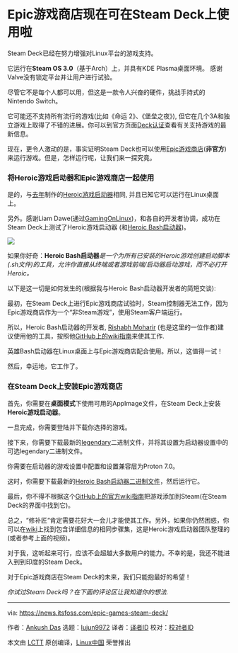 [#]: subject: "Epic Games Store Now Works on Steam Deck"
[#]: via: "https://news.itsfoss.com/epic-games-steam-deck/"
[#]: author: "Ankush Das https://news.itsfoss.com/author/ankush/"
[#]: collector: "lujun9972"
[#]: translator: "zd200572"
[#]: reviewer: " "
[#]: publisher: " "
[#]: url: " "

Epic游戏商店现在可在Steam Deck上使用啦
======

Steam Deck已经在努力增强对Linux平台的游戏支持。

它运行在**Steam OS 3.0**（基于Arch）上，并具有KDE Plasma桌面环境。 感谢Valve没有锁定平台并让用户进行试验。 

尽管它不是每个人都可以用，但这是一款令人兴奋的硬件，挑战手持式的Nintendo Switch。

它可能还不支持所有流行的游戏(比如《命运 2》、《堡垒之夜》), 但它在几个3A和独立游戏上取得了不错的进展。你可以到官方页面[Deck认证][1]查看有关支持游戏的最新信息。

现在，更令人激动的是，事实证明Steam Deck也可以使用[Epic游戏商店][2](**非官方**)来运行游戏。但是，怎样运行呢，让我们来一探究竟。

### 将Heroic游戏启动器和Epic游戏商店一起使用

是的，与[去年][4]制作的[Heroic游戏启动器][3]相同, 并且已知它可以运行在Linux桌面上。

另外。感谢Liam Dawe(通过[GamingOnLinux][5])，和各自的开发者协调，成功在Steam Deck上测试了Heroic游戏启动器 (和[Heroic Bash启动器][6])。

![][7]

如果你好奇：**Heroic Bash启动器**_是一个为所有已安装的Heroic游戏创建启动脚本(.sh文件)的工具，允许你直接从终端或者游戏前端/启动器启动游戏，而不必打开Heroic。_

以下是这一切是如何发生的(根据我与Heroic Bash启动器开发者的简短交谈):

最初，在Steam Deck上进行Epic游戏商店试验时，Steam控制器无法工作，因为Epic游戏商店作为一个“非Steam游戏”，使用Steam客户端运行。

所以，Heroic Bash启动器的开发者, [Rishabh Moharir][8] (也是这里的一位作者)建议使用他的工具，按照他[GitHub上的wiki指南][9]来使其工作.

英雄Bash启动器在Linux桌面上与Epic游戏商店配合使用。所以，这值得一试！

然后，幸运地，它工作了。


### 在Steam Deck上安装Epic游戏商店



首先，你需要在**桌面模式**下使用可用的AppImage文件，在Steam Deck上安装**Heroic游戏启动器**。

一旦完成，你需要登陆并下载你选择的游戏。

接下来，你需要下载最新的[legendary][10]二进制文件，并将其设置为启动器设置中的可选legendary二进制文件。

你需要在启动器的游戏设置中配置和设置兼容层为Proton 7.0。

这时，你需要下载最新的[Heroic Bash启动器二进制文件][11]，然后运行它。

最后，你不得不根据这个[GitHub上的官方wiki指南][9]把游戏添加到Steam(在Steam Deck的界面中找到它)。

总之，“修补匠“肯定需要花好大一会儿才能使其工作。另外，如果你仍然困惑，你可以在[wiki][12]上找到包含详细信息的相同步骤集，这是Heroic游戏启动器团队整理的(或者参考上面的视频)。

对于我，这听起来可行，应该不会超越大多数用户的能力。不幸的是，我还不能进入到到印度的Steam Deck。

对于Epic游戏商店在Steam Deck的未来，我们只能抱最好的希望！

_你试过Steam Deck吗？在下面的评论区让我知道你的想法._

--------------------------------------------------------------------------------

via: https://news.itsfoss.com/epic-games-steam-deck/

作者：[Ankush Das][a]
选题：[lujun9972][b]
译者：[译者ID](https://github.com/zd200572)
校对：[校对者ID](https://github.com/校对者ID)

本文由 [LCTT](https://github.com/LCTT/TranslateProject) 原创编译，[Linux中国](https://linux.cn/) 荣誉推出

[a]: https://news.itsfoss.com/author/ankush/
[b]: https://github.com/lujun9972
[1]: https://www.steamdeck.com/en/verified
[2]: https://www.epicgames.com/store/en-US/
[3]: https://github.com/Heroic-Games-Launcher/HeroicGamesLauncher
[4]: https://news.itsfoss.com/heroic-games-launcher/
[5]: https://www.gamingonlinux.com/2022/03/heroic-games-launcher-now-works-nicely-on-steam-deck/
[6]: https://github.com/redromnon/HeroicBashLauncher
[7]: https://i0.wp.com/i.ytimg.com/vi/UvuGAQDagWE/hqdefault.jpg?w=780&ssl=1
[8]: https://news.itsfoss.com/author/rishabh/
[9]: https://github.com/Heroic-Games-Launcher/HeroicGamesLauncher/wiki/Adding-Games-to-Steam-on-Linux
[10]: https://github.com/derrod/legendary/releases/
[11]: https://github.com/redromnon/HeroicBashLauncher/releases/
[12]: https://github.com/Heroic-Games-Launcher/HeroicGamesLauncher/wiki/SteamDeck---Running-Epic-Games
